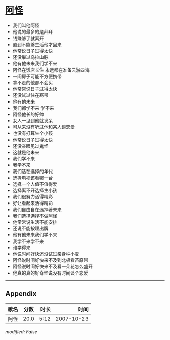 # [阿怪](https://music.163.com/song?id=65389)

* 我们叫他阿怪
* 他说的最多的是拜拜
* 钱赚够了就离开
* 直到不能够生活他才回来
* 他常说日子过得太快
* 还没攀过乌拉山脉
* 他有他未来我们学不来
* 阿怪在饭店长住 永远都在准备云游四海
* 一间房子可能不方便携带
* 拿不走的他都不会买
* 他常常说日子过得太快
* 还没试过住在寒带
* 他有他未来
* 我们都学不来 学不来
* 阿怪他长的好帅
* 女人一见到他就发呆
* 可从来没有听过他和某人谈恋爱
* 也没有打算生个小孩
* 他常说日子过得太快
* 还没亲眼见过鬼怪
* 这就是他未来
* 我们学不来
* 我学不来
* 我们活在选择的年代
* 选择电视该看哪一台
* 选择一个人值不值得爱
* 选择离不开选择生小孩
* 我们很努力活得精彩
* 好让看起来活得精彩
* 我们自由自在选择著未来
* 我们选择选择不做阿怪
* 他常常说生活不能安排
* 还说不能按理出牌
* 他有他未来我们学不来
* 我学不来学不来
* 谁学得来
* 他说时间好快还没试过亲身种小麦
* 阿怪说时间好快来不及到北极看苔原带
* 阿怪说时间好快来不及看一朵花怎么盛开
* 他真的真的好奇怪说没有时间谈个恋爱


---

## Appendix

|歌名|分数|时长|时间|
|:---|:---:|---:|---:|
|阿怪|20.0|5:12|2007-10-23

*modified: False*